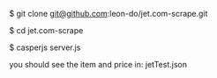 $ git clone git@github.com:leon-do/jet.com-scrape.git

$ cd jet.com-scrape

$ casperjs server.js

you should see the item and price in: jetTest.json
